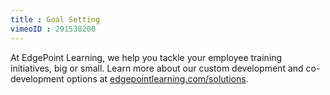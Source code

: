 ```yaml
---
title : Goal Setting
vimeoID : 291538200
---
```

At EdgePoint Learning, we help you tackle your employee training initiatives, big or small. Learn more about our custom development and co-development options at [edgepointlearning.com/solutions](/solutions/).